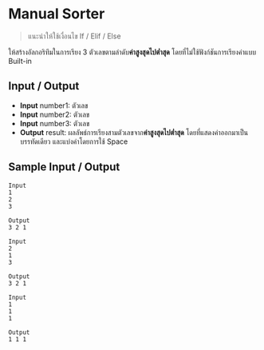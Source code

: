 # Manual Sorter
> แนะนำให้ใช้เงื่อนไข If / Elif / Else

ให้สร้างอัลกอริทึมในการเรียง 3 ตัวเลขตามลำดับ**ค่าสูงสุดไปต่ำสุด** โดยที่ไม่ใช้ฟังก์ชันการเรียงค่าแบบ Built-in

## Input / Output
- **Input** number1: ตัวเลข
- **Input** number2: ตัวเลข
- **Input** number3: ตัวเลข
- **Output** result: ผลลัพธ์การเรียงสามตัวเลขจาก**ค่าสูงสุดไปต่ำสุด** โดยที่แสดงค่าออกมาเป็นบรรทัดเดียว และแบ่งค่าโดยการใช้ Space

## Sample Input / Output
```text
Input
1
2
3

Output
3 2 1
```

```text
Input
2
1
3

Output
3 2 1
```

```text
Input
1
1
1

Output
1 1 1
```
